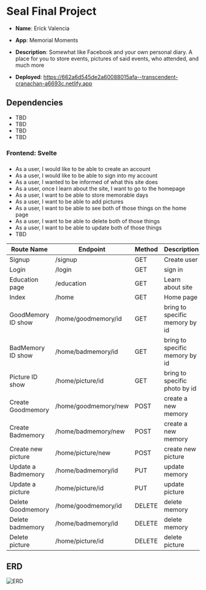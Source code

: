 # Seal Final Project

- **Name**: Erick Valencia
- **App**: Memorial Moments
- **Description**: Somewhat like Facebook and your own personal diary. A place for you to store events, pictures of said events, who attended, and much more

- **Deployed**: https://662a6d545de2a60088015afa--transcendent-cranachan-a6693c.netlify.app

## Dependencies
- TBD
- TBD
- TBD
- TBD


### Frontend: Svelte

###
- As a user, I would like to be able to create an account
- As a user, I would like to be able to sign into my account
- As a user, I wanted to be informed of what this site does
- As a user, once I learn about the site, I want to go to the homepage
- As a user, I want to be able to store memorable days
- As a user, I want to be able to add pictures
- As a user, I want to be able to see both of those things on the home page
- As a user, I want to be able to delete both of those things
- As a user, I want to be able to update both of those things
- TBD

| Route Name | Endpoint | Method | Description |
|------------|----------|--------|-------------|
| Signup | /signup | GET | Create user |
| Login | /login | GET | sign in |
| Education page | /education | GET | Learn about site |
| Index | /home | GET | Home page |
| GoodMemory ID show | /home/goodmemory/id | GET | bring to specific memory by id |
| BadMemory ID show | /home/badmemory/id | GET | bring to specific memory by id |
| Picture ID show | /home/picture/id | GET | bring to specific photo by id |
| Create Goodmemory | /home/goodmemory/new | POST | create a new memory |
| Create Badmemory | /home/badmemory/new | POST | create a new memory |
| Create new picture | /home/picture/new | POST | create new picture |
| Update a Badmemory | /home/badmemory/id | PUT | update memory |
| Update a picture | /home/picture/id | PUT | update picture |
| Delete Goodmemory | /home/goodmemory/id | DELETE | delete memory |
| Delete badmemory | /home/badmemory/id | DELETE | delete memory |
| Delete picture | /home/picture/id | DELETE | delete picture |

## ERD

![ERD](https://i.imgur.com/ePHMz42.jpg)
